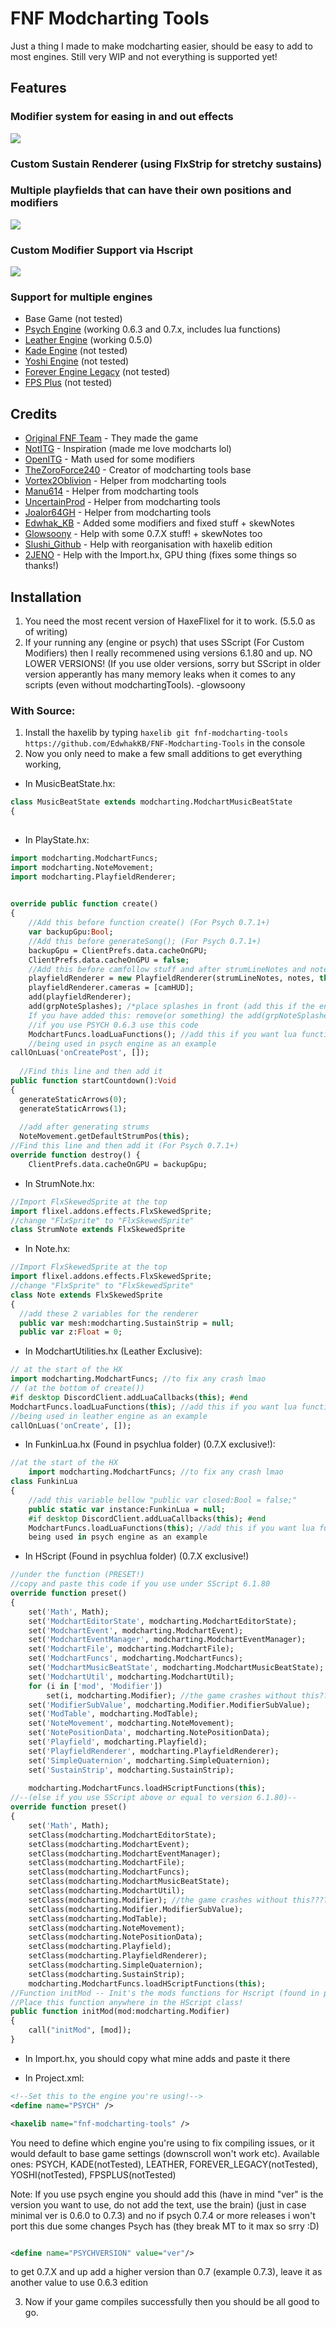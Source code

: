# FNF Modcharting Tools
Just a thing I made to make modcharting easier, should be easy to add to most engines.
Still very WIP and not everything is supported yet!

## Features
### Modifier system for easing in and out effects
![](https://github.com/TheZoroForce240/FNF-Modcharting-Tools/blob/main/readme/modifiers.gif)
### Custom Sustain Renderer (using FlxStrip for stretchy sustains)
### Multiple playfields that can have their own positions and modifiers
![](https://github.com/TheZoroForce240/FNF-Modcharting-Tools/blob/main/readme/sustains.gif)
### Custom Modifier Support via Hscript
![](https://github.com/TheZoroForce240/FNF-Modcharting-Tools/blob/main/readme/custommods.gif)
### Support for multiple engines
- Base Game (not tested)
- [Psych Engine](https://github.com/ShadowMario/FNF-PsychEngine) (working 0.6.3 and 0.7.x, includes lua functions)
- [Leather Engine](https://github.com/Leather128/LeatherEngine) (working 0.5.0)
- [Kade Engine](https://github.com/KadeDev/Kade-Engine) (not tested)
- [Yoshi Engine](https://github.com/YoshiCrafter29/YoshiCrafterEngine) (not tested)
- [Forever Engine Legacy](https://github.com/Yoshubs/Forever-Engine-Legacy) (not tested)
- [FPS Plus](https://github.com/ThatRozebudDude/FPS-Plus-Public) (not tested)


## Credits 
- [Original FNF Team](https://github.com/ninjamuffin99/Funkin) - They made the game
- [NotITG](https://www.noti.tg/) - Inspiration (made me love modcharts lol)
- [OpenITG](https://github.com/openitg/openitg) - Math used for some modifiers
- [TheZoroForce240](https://github.com/TheZoroForce240/FNF-Modcharting-Tools) - Creator of modcharting tools base
- [Vortex2Oblivion](https://github.com/Vortex2Oblivion) - Helper from modcharting tools
- [Manu614](https://github.com/Manu614) - Helper from modcharting tools
- [UncertainProd](https://github.com/UncertainProd) - Helper from modcharting tools
- [Joalor64GH](https://github.com/Joalor64GH) - Helper from modcharting tools
- [Edwhak_KB](https://github.com/EdwhakKB) - Added some modifiers and fixed stuff + skewNotes
- [Glowsoony](https://github.com/glowsoony) - Help with some 0.7.X stuff! + skewNotes too
- [Slushi_Github](https://github.com/Slushi-Github) - Help with reorganisation with haxelib edition
- [2JENO](https://github.com/2JENO) - Help with the Import.hx, GPU thing (fixes some things so thanks!)

## Installation 
1. You need the most recent version of HaxeFlixel for it to work. (5.5.0 as of writing)
2. If your running any (engine or psych) that uses SScript (For Custom Modifiers) then I really recommened using versions 6.1.80 and up. NO LOWER VERSIONS! (If you use older versions, sorry but SScript in older version apperantly has many memory leaks when it comes to any scripts (even without modchartingTools). -glowsoony
### With Source:
1. Install the haxelib by typing `haxelib git fnf-modcharting-tools https://github.com/EdwhakKB/FNF-Modcharting-Tools` in the console
2. Now you only need to make a few small additions to get everything working,
- In MusicBeatState.hx:
```haxe
class MusicBeatState extends modcharting.ModchartMusicBeatState
{
  
```
- In PlayState.hx:
```haxe
import modcharting.ModchartFuncs;
import modcharting.NoteMovement;
import modcharting.PlayfieldRenderer;
  
```
```haxe
override public function create()
{
	//Add this before function create() (For Psych 0.7.1+)
	var backupGpu:Bool;
	//Add this before generateSong(); (For Psych 0.7.1+)
	backupGpu = ClientPrefs.data.cacheOnGPU;
	ClientPrefs.data.cacheOnGPU = false;
	//Add this before camfollow stuff and after strumLineNotes and notes have been made
	playfieldRenderer = new PlayfieldRenderer(strumLineNotes, notes, this);
	playfieldRenderer.cameras = [camHUD];
	add(playfieldRenderer);
	add(grpNoteSplashes); /*place splashes in front (add this if the engine has splashes).
	If you have added this: remove(or something) the add(grpNoteSplashes); which is by default below the add(strumLineNotes);*/
	//if you use PSYCH 0.6.3 use this code
	ModchartFuncs.loadLuaFunctions(); //add this if you want lua functions in scripts
	//being used in psych engine as an example
callOnLuas('onCreatePost', []);
      
  //Find this line and then add it
public function startCountdown():Void
{
  generateStaticArrows(0);
  generateStaticArrows(1);
  
  //add after generating strums
  NoteMovement.getDefaultStrumPos(this);
//Find this line and then add it (For Psych 0.7.1+)
override function destroy() {
	ClientPrefs.data.cacheOnGPU = backupGpu;
```

- In StrumNote.hx:
```haxe
//Import FlxSkewedSprite at the top
import flixel.addons.effects.FlxSkewedSprite;
//change "FlxSprite" to "FlxSkewedSprite"
class StrumNote extends FlxSkewedSprite
```

- In Note.hx:
```haxe
//Import FlxSkewedSprite at the top
import flixel.addons.effects.FlxSkewedSprite;
//change "FlxSprite" to "FlxSkewedSprite"
class Note extends FlxSkewedSprite
{
  //add these 2 variables for the renderer
  public var mesh:modcharting.SustainStrip = null;
  public var z:Float = 0;
```

- In ModchartUtilities.hx (Leather Exclusive):

```haxe
// at the start of the HX
import modcharting.ModchartFuncs; //to fix any crash lmao
// (at the bottom of create())
#if desktop DiscordClient.addLuaCallbacks(this); #end
ModchartFuncs.loadLuaFunctions(this); //add this if you want lua functions in scripts
//being used in leather engine as an example
callOnLuas('onCreate', []);
```

- In FunkinLua.hx (Found in psychlua folder) (0.7.X exclusive!):
```haxe
//at the start of the HX
    import modcharting.ModchartFuncs; //to fix any crash lmao
class FunkinLua
{
    //add this variable bellow "public var closed:Bool = false;"
  	public static var instance:FunkinLua = null;
    #if desktop DiscordClient.addLuaCallbacks(this); #end
    ModchartFuncs.loadLuaFunctions(this); //add this if you want lua functions in scripts
    being used in psych engine as an example
```
- In HScript (Found in psychlua folder) (0.7.X exclusive!)
``` haxe
//under the function (PRESET!)
//copy and paste this code if you use under SScript 6.1.80
override function preset()
{
	set('Math', Math);
	set('ModchartEditorState', modcharting.ModchartEditorState);
	set('ModchartEvent', modcharting.ModchartEvent);
	set('ModchartEventManager', modcharting.ModchartEventManager);
	set('ModchartFile', modcharting.ModchartFile);
	set('ModchartFuncs', modcharting.ModchartFuncs);
	set('ModchartMusicBeatState', modcharting.ModchartMusicBeatState);
	set('ModchartUtil', modcharting.ModchartUtil);
	for (i in ['mod', 'Modifier'])
		set(i, modcharting.Modifier); //the game crashes without this???????? what??????????? -- fue glow
	set('ModifierSubValue', modcharting.Modifier.ModifierSubValue);
	set('ModTable', modcharting.ModTable);
	set('NoteMovement', modcharting.NoteMovement);
	set('NotePositionData', modcharting.NotePositionData);
	set('Playfield', modcharting.Playfield);
	set('PlayfieldRenderer', modcharting.PlayfieldRenderer);
	set('SimpleQuaternion', modcharting.SimpleQuaternion);
	set('SustainStrip', modcharting.SustainStrip);
	
	modcharting.ModchartFuncs.loadHScriptFunctions(this);
//--(else if you use SScript above or equal to version 6.1.80)--
override function preset()
{
	set('Math', Math);
	setClass(modcharting.ModchartEditorState);
	setClass(modcharting.ModchartEvent);
	setClass(modcharting.ModchartEventManager);
	setClass(modcharting.ModchartFile);
	setClass(modcharting.ModchartFuncs);
	setClass(modcharting.ModchartMusicBeatState);
	setClass(modcharting.ModchartUtil);
	setClass(modcharting.Modifier); //the game crashes without this???????? what??????????? -- fue glow
	setClass(modcharting.Modifier.ModifierSubValue);
	setClass(modcharting.ModTable);
	setClass(modcharting.NoteMovement);
	setClass(modcharting.NotePositionData);
	setClass(modcharting.Playfield);
	setClass(modcharting.PlayfieldRenderer);
	setClass(modcharting.SimpleQuaternion);
	setClass(modcharting.SustainStrip);
	modcharting.ModchartFuncs.loadHScriptFunctions(this);
//Function initMod -- Init's the mods functions for Hscript (found in psychlua)
//Place this function anywhere in the HScript class!
public function initMod(mod:modcharting.Modifier)
{
	call("initMod", [mod]);
}
```
- In Import.hx, you should copy what mine adds and paste it there

- In Project.xml:
```xml
<!--Set this to the engine you're using!-->
<define name="PSYCH" />

<haxelib name="fnf-modcharting-tools" />

```
You need to define which engine you're using to fix compiling issues, or it would default to base game settings (downscroll won't work etc).
Available ones: PSYCH, KADE(notTested), LEATHER, FOREVER_LEGACY(notTested), YOSHI(notTested), FPSPLUS(notTested)

Note: If you use psych engine you should add this (have in mind "ver" is the version you want to use, do not add the text, use the brain)
(just in case minimal ver is 0.6.0 to 0.7.3)
and no if psych 0.7.4 or more releases i won't port this due some changes Psych has (they break MT to it max so srry :D)

```xml

<define name="PSYCHVERSION" value="ver"/>

```

to get 0.7.X and up add a higher version than 0.7 (example 0.7.3),
leave it as another value to use 0.6.3 edition


3. Now if your game compiles successfully then you should be all good to go.
